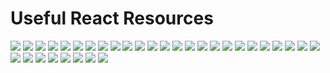 # Useful React Resources

![](../images/React%20resourses/1.jpg)
![](../images/React%20resourses/2.jpg)
![](../images/React%20resourses/3.jpg)
![](../images/React%20resourses/4.jpg)
![](../images/React%20resourses/5.jpg)
![](../images/React%20resourses/6.jpg)
![](../images/React%20resourses/7.jpg)
![](../images/React%20resourses/8.jpg)
![](../images/React%20resourses/9.jpg)
![](../images/React%20resourses/10.jpg)
![](../images/React%20resourses/11.jpg)
![](../images/React%20resourses/12.jpg)
![](../images/React%20resourses/13.jpg)
![](../images/React%20resourses/14.jpg)
![](../images/React%20resourses/15.jpg)
![](../images/React%20resourses/16.jpg)
![](../images/React%20resourses/17.jpg)
![](../images/React%20resourses/18.jpg)
![](../images/React%20resourses/19.jpg)
![](../images/React%20resourses/20.jpg)
![](../images/React%20resourses/21.jpg)
![](../images/React%20resourses/22.jpg)
![](../images/React%20resourses/23.jpg)
![](../images/React%20resourses/24.jpg)
![](../images/React%20resourses/25.jpg)
![](../images/React%20resourses/26.jpg)
![](../images/React%20resourses/27.jpg)
![](../images/React%20resourses/28.jpg)
![](../images/React%20resourses/29.jpg)
![](../images/React%20resourses/30.jpg)
![](../images/React%20resourses/31.jpg)
![](../images/React%20resourses/32.jpg)
![](../images/React%20resourses/33.jpg)